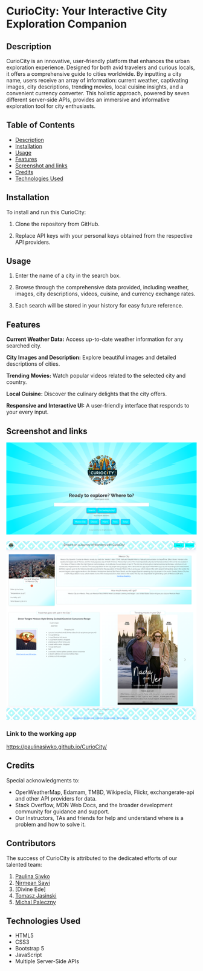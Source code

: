 # CurioCity: Your Interactive City Exploration Companion

## Description

CurioCity is an innovative, user-friendly platform that enhances the urban exploration experience. Designed for both avid travelers and curious locals, it offers a comprehensive guide to cities worldwide. By inputting a city name, users receive an array of information: current weather, captivating images, city descriptions, trending movies, local cuisine insights, and a convenient currency converter. This holistic approach, powered by seven different server-side APIs, provides an immersive and informative exploration tool for city enthusiasts.

## Table of Contents

  - [Description](#description)
  - [Installation](#installation)
  - [Usage](#usage)
  - [Features](#features)
  - [Screenshot and links](#screenshot-and-links)
  - [Credits](#credits)
  - [Technologies Used](#technologies-used)

## Installation

To install and run this CurioCity:

1. Clone the repository from GitHub.

2. Replace API keys with your personal keys obtained from the respective API providers.

## Usage

1. Enter the name of a city in the search box.

2. Browse through the comprehensive data provided, including weather, images, city descriptions, videos, cuisine, and currency exchange rates.

3. Each search will be stored in your history for easy future reference.

## Features

**Current Weather Data:** Access up-to-date weather information for any searched city.

**City Images and Description:** Explore beautiful images and detailed descriptions of cities.

**Trending Movies:** Watch popular videos related to the selected city and country.

**Local Cuisine:** Discover the culinary delights that the city offers.

**Responsive and Interactive UI:** A user-friendly interface that responds to your every input.

## Screenshot and links

![Homepage](assets/img/homepage.png)

![Landing](<assets/img/landing page.png>)

### Link to the working app
https://paulinasiwko.github.io/CurioCity/

## Credits

Special acknowledgments to:

- OpenWeatherMap, Edamam, TMBD, Wikipedia, Flickr, exchangerate-api and other API providers for data.
- Stack Overflow, MDN Web Docs, and the broader development community for guidance and support.
- Our Instructors, TAs and friends for help and understand where is a problem and how to solve it.

## Contributors

The success of CurioCity is attributed to the dedicated efforts of our talented team:

1. [Paulina Siwko](https://github.com/paulinasiwko)
2. [Nirmean Sawi](https://github.com/Nirmean)
3. [Divine Ede]
4. [Tomasz Jasinski](https://github.com/TomixJasina)
5. [Michal Paleczny](https://github.com/MrKatrish)

## Technologies Used

- HTML5
- CSS3
- Bootstrap 5
- JavaScript
- Multiple Server-Side APIs

